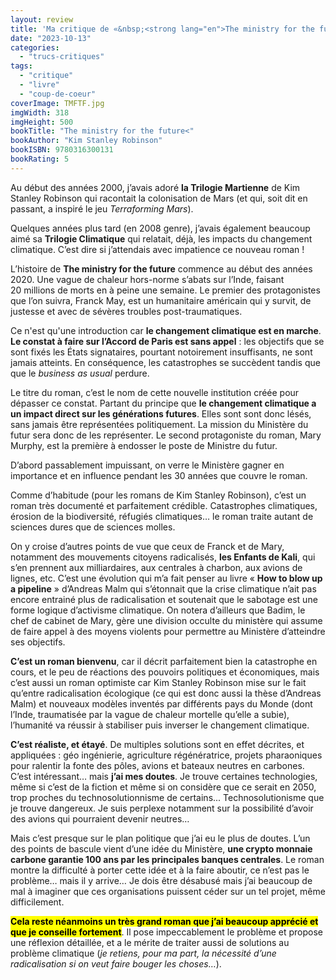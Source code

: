 ```yaml
---
layout: review
title: 'Ma critique de «&nbsp;<strong lang="en">The ministry for the future</strong>&nbsp;» (Le Ministère du futur) de <em>KimStanley  Robinson</em>'
date: "2023-10-13"
categories: 
  - "trucs-critiques"
tags: 
  - "critique"
  - "livre"
  - "coup-de-coeur"
coverImage: TMFTF.jpg
imgWidth: 318
imgHeight: 500
bookTitle: "The ministry for the future<"
bookAuthor: "Kim Stanley Robinson"
bookISBN: 9780316300131     
bookRating: 5
---
```


Au début des années 2000, j’avais adoré <strong>la Trilogie Martienne</strong> de Kim Stanley Robinson qui racontait la colonisation de Mars (et qui, soit dit en passant, a inspiré le jeu <em lang="en">Terraforming Mars</em>).

Quelques années plus tard (en 2008 genre), j’avais également beaucoup aimé sa <strong>Trilogie Climatique</strong> qui relatait, déjà, les impacts du changement climatique. C’est dire si j’attendais avec impatience ce nouveau roman&nbsp;!

L’histoire de <strong lang="en">The ministry for the future</strong> commence au début des années 2020. Une vague de chaleur hors-norme s’abats sur l’Inde, faisant 20&nbsp;millions de morts en à peine une semaine. Le premier des protagonistes que l’on suivra, Franck May, est un humanitaire américain qui y survit, de justesse et avec de sévères troubles post-traumatiques.

Ce n'est qu'une introduction car <strong>le changement climatique est en marche</strong>. <strong>Le constat à faire sur l’Accord de Paris est sans appel</strong>&nbsp;: les objectifs que se sont fixés les États signataires, pourtant notoirement insuffisants, ne sont jamais atteints. En conséquence, les catastrophes se succèdent tandis que  que le <em lang="en">business as usual</em> perdure.

Le titre du roman, c’est le nom de cette nouvelle institution créée pour dépasser ce constat. Partant du principe que <strong>le changement climatique a un impact direct sur les générations futures</strong>. Elles sont sont donc lésés, sans jamais être représentées politiquement. La mission du Ministère du futur sera donc de les représenter. Le second protagoniste du roman, Mary Murphy, est la première à endosser le poste de Ministre du futur.

D’abord passablement impuissant, on verre le Ministère gagner en importance et en influence pendant les 30&nbsp;années que couvre le roman.

Comme d’habitude (pour les romans de Kim Stanley Robinson), c’est un roman très documenté et parfaitement crédible. Catastrophes climatiques, érosion de la biodiversité, réfugiés climatiques… le roman traite autant de sciences dures que de sciences molles.

On y croise d’autres points de vue que ceux de Franck et de Mary, notamment des mouvements citoyens radicalisés, <strong>les Enfants de Kali</strong>, qui s’en prennent aux milliardaires, aux centrales à charbon, aux avions de lignes, etc. C’est une évolution qui m’a fait penser au livre «&nbsp;<strong lang="en">How to blow up a pipeline</strong>&nbsp;» d’Andreas Malm qui s’étonnait que la crise climatique n’ait pas encore entrainé plus de radicalisation et soutenait que le sabotage est une forme logique d’activisme climatique. On notera d’ailleurs que Badim, le chef de cabinet de Mary, gère une division occulte du ministère qui assume de faire appel à des moyens violents pour permettre au Ministère d’atteindre ses objectifs.

<strong>C’est un roman bienvenu</strong>, car il décrit parfaitement bien la catastrophe en cours, et le peu de réactions des pouvoirs politiques et économiques, mais c’est aussi un roman optimiste car Kim Stanley Robinson mise sur le fait qu’entre radicalisation écologique (ce qui est donc aussi la thèse d’Andreas Malm) et nouveaux modèles inventés par différents pays du Monde (dont l’Inde, traumatisée par la vague de chaleur mortelle qu’elle a subie), l’humanité va réussir à stabiliser puis inverser le changement climatique.

<strong>C’est réaliste, et étayé</strong>. De multiples solutions sont en effet décrites, et appliquées&nbsp;: géo ingénierie, agriculture régénératrice, projets pharaoniques pour ralentir la fonte des pôles, avions et bateaux neutres en carbones. C’est intéressant… mais <strong>j’ai mes doutes</strong>. Je trouve certaines technologies, même si c’est de la fiction et même si on considère que ce serait en 2050, trop proches du technosolutionnisme de certains... Technosolutionisme que je trouve dangereux. Je suis perplexe notamment sur la possibilité d’avoir des avions qui pourraient devenir neutres…

Mais c’est presque sur le plan politique que j’ai eu le plus de doutes. L’un des points de bascule vient d’une idée du Ministère, <strong>une crypto monnaie carbone garantie 100&nbsp;ans par les principales banques centrales</strong>. Le roman montre la difficulté à porter cette idée et à la faire aboutir, ce n’est pas le problème… mais il y arrive… Je dois être désabusé mais j’ai beaucoup de mal à imaginer que ces organisations puissent céder sur un tel projet, même difficilement.

<strong><mark>Cela reste néanmoins un très grand roman que j’ai beaucoup apprécié et que je conseille fortement</mark></strong>. Il pose impeccablement le problème et propose une réflexion détaillée, et a le mérite de traiter aussi de solutions au problème climatique (<em>je retiens, pour ma part, la nécessité d’une radicalisation si on veut faire bouger les choses…</em>).
